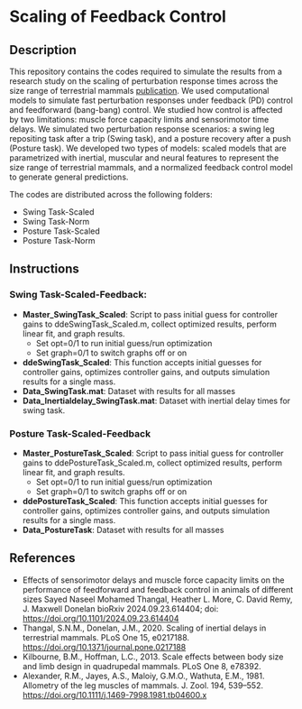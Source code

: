 # Scaling of Feedback Control

## Description
This repository contains the codes required to simulate the results from a research study on the scaling of perturbation response times across the size range of terrestrial mammals [publication](https://www.biorxiv.org/content/10.1101/2024.09.23.614404v1). We used computational models to simulate fast perturbation responses under feedback (PD) control and feedforward (bang-bang) control. We studied how control is affected by two limitations: muscle force capacity limits and sensorimotor time delays. We simulated two perturbation response scenarios: a swing leg repositing task after a trip (Swing task), and a posture recovery after a push (Posture task). We developed two types of models: scaled models that are parametrized with inertial, muscular and neural features to represent the size range of terrestrial mammals, and a normalized feedback control model to generate general predictions. 

<!---
![picture](FBandFFblock.jpg)
-->

The codes are distributed across the following folders:
- Swing Task-Scaled
- Swing Task-Norm
- Posture Task-Scaled
- Posture Task-Norm


## Instructions

### **Swing Task-Scaled-Feedback:** 
- **Master_SwingTask_Scaled**: Script to pass initial guess for controller gains to ddeSwingTask_Scaled.m, collect optimized results, perform linear fit, and graph results. 
    - Set opt=0/1 to run initial guess/run optimization
    - Set graph=0/1 to switch graphs off or on
- **ddeSwingTask_Scaled**: This function accepts initial guesses for controller gains, optimizes controller gains, and outputs simulation results for a single mass.
- **Data_SwingTask.mat**: Dataset with results for all masses
- **Data_Inertialdelay_SwingTask.mat**: Dataset with inertial delay times for swing task.

### **Posture Task-Scaled-Feedback**
- **Master_PostureTask_Scaled**: Script to pass initial guess for controller gains to ddePostureTask_Scaled.m, collect optimized results, perform linear fit, and graph results.  
    - Set opt=0/1 to run initial guess/run optimization
    - Set graph=0/1 to switch graphs off or on
- **ddePostureTask_Scaled**: This function accepts initial guesses for controller gains, optimizes controller gains, and outputs simulation results for a single mass.
- **Data_PostureTask**: Dataset with results for all masses

## References
- Effects of sensorimotor delays and muscle force capacity limits on the performance of feedforward and feedback control in animals of different sizes
Sayed Naseel Mohamed Thangal, Heather L. More, C. David Remy, J. Maxwell Donelan
bioRxiv 2024.09.23.614404; doi: https://doi.org/10.1101/2024.09.23.614404 
- Thangal, S.N.M., Donelan, J.M., 2020. Scaling of inertial delays in terrestrial mammals. PLoS One 15, e0217188. https://doi.org/10.1371/journal.pone.0217188
- Kilbourne, B.M., Hoffman, L.C., 2013. Scale effects between body size and limb design in quadrupedal mammals. PLoS One 8, e78392.
- Alexander, R.M., Jayes, A.S., Maloiy, G.M.O., Wathuta, E.M., 1981. Allometry of the leg muscles of mammals. J. Zool. 194, 539–552. https://doi.org/10.1111/j.1469-7998.1981.tb04600.x
